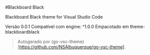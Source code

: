 #Blackboard Black

Blackboard Black theme for Visual Studio Code

Versão 0.0.1
Compatível com engine: ^1.0.0
Empacotado em theme-blackboardblack

> Autogerado por (go-vsc-theme)[https://github.com/NSAlbuquerque/go-vsc-theme].